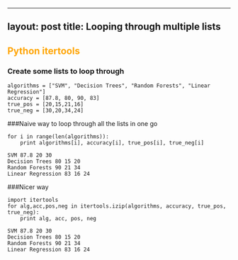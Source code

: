 
---
layout: post
title: Looping through multiple lists
---


## <span style="color:Orange; ">Python itertools</span>

### Create some lists to loop through


    algorithms = ["SVM", "Decision Trees", "Random Forests", "Linear Regression"]
    accuracy = [87.8, 80, 90, 83]
    true_pos = [20,15,21,16]
    true_neg = [30,20,34,24]

###Naive way to loop through all the lists in one go


    for i in range(len(algorithms)):
        print algorithms[i], accuracy[i], true_pos[i], true_neg[i]

    SVM 87.8 20 30
    Decision Trees 80 15 20
    Random Forests 90 21 34
    Linear Regression 83 16 24


###Nicer way


    import itertools
    for alg,acc,pos,neg in itertools.izip(algorithms, accuracy, true_pos, true_neg):
        print alg, acc, pos, neg

    SVM 87.8 20 30
    Decision Trees 80 15 20
    Random Forests 90 21 34
    Linear Regression 83 16 24

